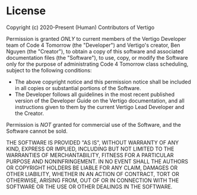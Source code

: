 # License

Copyright (c) 2020-Present (Human) Contributors of Vertigo

Permission is granted *ONLY* to current members of the Vertigo Developer team of Code 4 Tomorrow (the "Developer") and Vertigo's creator, Ben Nguyen (the "Creator"), to obtain a copy of this software and associated documentation files (the "Software"), to use, copy, or modify the Software only for the purpose of administrating Code 4 Tomorrow class scheduling, subject to the following conditions:

- The above copyright notice and this permission notice shall be included in all copies or substantial portions of the Software.
- The Developer follows all guidelines in the most recent published version of the Developer Guide on the Vertigo documentation, and all instructions given to them by the current Vertigo Lead Developer and the Creator.

Permission is *NOT* granted for commercial use of the Software, and the Software cannot be sold.

THE SOFTWARE IS PROVIDED "AS IS", WITHOUT WARRANTY OF ANY KIND, EXPRESS OR IMPLIED, INCLUDING BUT NOT LIMITED TO THE WARRANTIES OF MERCHANTABILITY, FITNESS FOR A PARTICULAR PURPOSE AND NONINFRINGEMENT. IN NO EVENT SHALL THE AUTHORS OR COPYRIGHT HOLDERS BE LIABLE FOR ANY CLAIM, DAMAGES OR OTHER LIABILITY, WHETHER IN AN ACTION OF CONTRACT, TORT OR OTHERWISE, ARISING FROM, OUT OF OR IN CONNECTION WITH THE SOFTWARE OR THE USE OR OTHER DEALINGS IN THE SOFTWARE.
